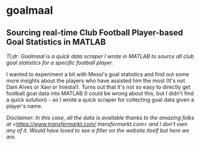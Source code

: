# goalmaal
## Sourcing real-time Club Football Player-based Goal Statistics in MATLAB
*Tl;dr: Goalmaal is a quick data scraper I wrote in MATLAB to source all 
club goal statistics for a specific football player.*

I wanted to experiment a bit with Messi's goal statistics and find out some 
more insights about the players who have assisted him the most (It's not Dani 
Alves or Xavi or Iniesta!). Turns out that it's not so easy to directly get 
football goal data into MATLAB (I could be wrong about this, but I didn't find 
a quick solution) - so I wrote a quick scraper for collecting goal data given 
a player's name.

*Disclaimer: In this case, all the data is available thanks to the amazing 
folks at <https://www.transfermarkt.com/ transfermarkt.com> and I don't own 
any of it. Would have loved to see a filter on the website itself but here we 
are.*
